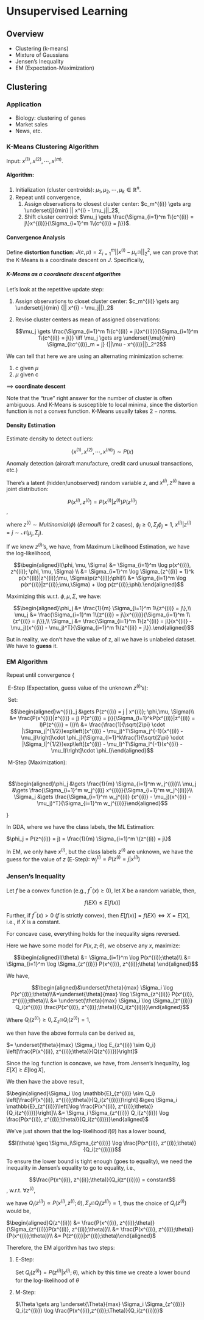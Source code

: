 # Unsupervised Learning

## Overview

- Clustering (k-means)
- Mixture of Gaussians
- Jensen’s Inequality
- EM (Expectation-Maximization)

## Clustering

### Application

- Biology: clustering of genes
- Market sales
- News, etc.

### K-Means Clustering Algorithm

Input: ${x^{(1)}, x^{(2)}, \cdots, x^{(m)}}$.

#### Algorithm:

1. Initialization (cluster centroids): $\mu_1, \mu_2, \cdots, \mu_k \in \mathbb{R}^n$.
2. Repeat until convergence,
   1. Assign observations to closest cluster center: $c_m^{(i)} \gets arg \underset{j}{min} || x^{i} - \mu_j||_2$,
   2. Shift cluster centroid: $\mu_j \gets \frac{\Sigma_{i=1}^m 1\{c^{(i)} = j\}x^{(i)}}{\Sigma_{i=1}^m 1\{c^{(i)} = j\}}$.

#### Convergence Analysis

Define **distortion function**: $J(c,\mu) = \Sigma_{i=1}^{m} || x^{(i)} - \mu_{c^{(i)}} ||^2_2$, we can prove that the K-Means is a coordinate descent on $J$. Specifically,

##### K-Means as a coordinate descent algorithm

Let’s look at the repetitive update step:

1. Assign observations to closet cluster center: $c_m^{(i)} \gets arg \underset{j}{min} {|| x^{i} - \mu_j||}_2$

2. Revise cluster centers as mean of assigned observations: 

   $$\mu_j \gets \frac{\Sigma_{i=1}^m 1\{c^{(i)} = j\}x^{(i)}}{\Sigma_{i=1}^m 1\{c^{(i)} = j\}} \iff \mu_j \gets arg \underset{\mu}{min} \Sigma_{i:c^{(i)}_m = j} {||\mu - x^{(i)}||}_2^2$$

We can tell that here we are using an alternating minimization scheme:

1. c given $\mu$
2. $\mu$ given c

$\implies$ **coordinate descent**

Note that the “true” right answer for the number of cluster is often ambiguous. And K-Means is susceptible to local minima, since the distortion function is not a convex function. K-Means usually takes $2-norm$s.

#### Density Estimation

Estimate density to detect outliers:

$$\{x^{(1)}, x^{(2)}, \cdots, x^{(m)}\} \sim P(x)$$

Anomaly detection (aircraft manufacture, credit card unusual transactions, etc.)

There’s a latent (hidden/unobserved) random variable $z$, and $x^{(i)}, z^{(i)}$ have a joint distribution:

$$P(x^{(i)}, z^{(i)}) = P(x^{(i)}|z^{(i)}) P(z^{(i)})$$,

where $z^{(i)} \sim Multinomial(\phi)$ ($Bernoulli$ for 2 cases), $\phi_j \geq 0, \Sigma_j \phi_j = 1$, $x^{(i)} | z^{(i)} = j \sim \mathcal{N}(\mu_j, \Sigma_j)$.

If we knew $z^{(i)}$’s, we have, from Maximum Likelihood Estimation, we have the log-likelihood,

$$\begin{aligned}l(\phi, \mu, \Sigma) &= \Sigma_{i=1}^m \log p(x^{(i)}, z^{(i)}; \phi, \mu, \Sigma) \\ &= \Sigma_{i=1}^m \log \Sigma_{z^{(i)} = 1}^k p(x^{(i)}|z^{(i)};\mu, \Sigma)p(z^{(i)};\phi)\\ &= \Sigma_{i=1}^m \log p(x^{(i)}|z^{(i)};\mu,\Sigma) + \log p(z^{(i)};\phi).\end{aligned}$$

Maximizing this w.r.t. $\phi, \mu, \Sigma$, we have:

$$\begin{aligned}\phi_j &= \frac{1}{m} \Sigma_{i=1}^m 1\{z^{(i)} = j\},\\ \mu_j &= \frac{\Sigma_{i=1}^m 1\{z^{(i)} = j\}x^{(i)}}{\Sigma_{i=1}^m 1\{z^{(i)} = j\}},\\ \Sigma_j &= \frac{\Sigma_{i=1}^m 1\{z^{(i)} = j\}(x^{(i)} - \mu_j)(x^{(i)} - \mu_j)^T}{\Sigma_{i=1}^m 1\{z^{(i)} = j\}}.\end{aligned}$$

But in reality, we don’t have the value of z, all we have is unlabeled dataset. We have to **guess** it.

### EM Algorithm

Repeat until convergence {

​	E-Step (Expectation, guess value of the unknown $z^{(i)}$’s):

​	Set:

 $$\begin{aligned}w^{(i)}_j &\gets P(z^{(i)} = j | x^{(i)}; \phi,\mu, \Sigma)\\ &= \frac{P(x^{(i)}|z^{(i)} = j) P(z^{(i)} = j)}{\Sigma_{l=1}^kP(x^{(i)}|z^{(i)} = l)P(z^{(i)} = l)}\\ &= \frac{\frac{1}{\sqrt{2\pi} \cdot |\Sigma_j|^{1/2}}exp\left[(x^{(i)} - \mu_j)^T\Sigma_j^{-1}(x^{(i)} - \mu_j)\right]\cdot \phi_j}{\Sigma_{l=1}^k\frac{1}{\sqrt{2\pi} \cdot |\Sigma_l|^{1/2}}exp\left[(x^{(i)} - \mu_l)^T\Sigma_l^{-1}(x^{(i)} - \mu_l)\right]\cdot \phi_l}\end{aligned}$$



​	M-Step (Maximization):

​	$$\begin{aligned}\phi_j &\gets \frac{1}{m} \Sigma_{i=1}^m w_j^{(i)}\\ \mu_j &\gets \frac{\Sigma_{i=1}^m w_j^{(i)} x^{(i)}}{\Sigma_{i=1}^m w_j^{(i)}}\\ \Sigma_j &\gets \frac{\Sigma_{i=1}^m w_j^{(i)} (x^{(i)} - \mu_j)(x^{(i)} - \mu_j)^T}{\Sigma_{i=1}^m w_j^{(i)}}\end{aligned}$$

}

In GDA, where we have the class labels, the ML Estimation:

$\phi_j = P(z^{(i)} = j) = \frac{1}{m} \Sigma_{i=1}^m \{z^{(i)} = j\}$

In EM, we only have $x^{(i)}$, but the class labels $z^{(i)}$ are unknown, we have the guess for the value of $z$ (E-Step): $w_j^{(i)} = P(z^{(i)} = j | x^{(i)})$

### Jensen’s Inequality

Let $f$ be a convex function (e.g., $f^{‘’}(x) \geq 0$), let $X$ be a random variable, then,

$$f(EX) \leq E[f(x)]$$

Further, if $f^{‘’}(x) > 0$ ($f$ is strictly convex), then $E[f(x)] = f(EX) \iff X = E[X]$, i.e., if $X$ is a constant.

For concave case, everything holds for the inequality signs reversed.

Here we have some model for $P(x,z;\theta)$, we observe any $x$, maximize:

$$\begin{aligned}l(\theta) &= \Sigma_{i=1}^m \log P(x^{(i)};\theta)\\ &= \Sigma_{i=1}^m \log \Sigma_{z^{(i)}} P(x^{(i)}, z^{(i)};\theta) \end{aligned}$$

We have,

$$\begin{aligned}&\underset{\theta}{max} \Sigma_i \log P(x^{(i)};\theta)\\&=\underset{\theta}{max} \log \Sigma_{z^{(i)}} P(x^{(i)}, z^{(i)};\theta)\\ &= \underset{\theta}{max} \Sigma_i \log \Sigma_{z^{(i)}} Q_i(z^{(i)}) \frac{P(x^{(i)}, z^{(i)};\theta)}{Q_i(z^{(i)})}\end{aligned}$$

Where $Q_i(z^{(i)}) \geq 0, \Sigma_{z^{(i)}} Q_i(z^{(i)}) = 1$,

we then have the above formula can be derived as,

$= \underset{\theta}{max} \Sigma_i \log E_{z^{(i)} \sim Q_i} \left[\frac{P(x^{(i)}, z^{(i)};\theta)}{Q(z^{(i)})}\right]$

Since the $\log$ function is concave, we have, from Jensen’s Inequality, $\log E[X] \geq E[\log X]$,

We then have the above result,

$\begin{aligned}\Sigma_i \log \mathbb{E}_{z^{(i)} \sim Q_i} \left[\frac{P(x^{(i)}, z^{(i)};\theta)}{Q_i(z^{(i)})}\right] &\geq \Sigma_i \mathbb{E}_{z^{(i)}}\left[\log \frac{P(x^{(i)}, z^{(i)};\theta)}{Q_i(z^{(i)})}\right]\\ &= \Sigma_i \Sigma_{z^{(i)}} Q_i(z^{(i)}) \log \frac{P(x^{(i)}, z^{(i)};\theta)}{Q_i(z^{(i)})}\end{aligned}$

We’ve just shown that the log-likelihood $l(\theta)$ has a lower bound,

$$l(\theta) \geq \Sigma_i\Sigma_{z^{(i)}} \log \frac{P(x^{(i)}, z^{(i)};\theta)}{Q_i(z^{(i)})}$$

To ensure the lower bound is tight enough (goes to equality), we need the inequality in Jensen’s equality to go to equality, i.e.,

$$\frac{P(x^{(i)}, z^{(i)};\theta)}{Q_i(z^{(i)})} = constant$$, w.r.t. $\forall z^{(i)}$,

we have $Q_i(z^{(i)}) \propto P(x^{(i)}, z^{(i)};\theta), \Sigma_{z^{(i)}} Q_i(z^{(i)}) = 1$, thus the choice of $Q_i(z^{(i)})$ would be,

$\begin{aligned}Q(z^{(i)}) &= \frac{P(x^{(i)}, z^{(i)};\theta)}{\Sigma_{z^{(i)}}P(x^{(i)}, z^{(i)};\theta)}\\ &= \frac{P(x^{(i)}, z^{(i)};\theta)}{P(x^{(i)};\theta)}\\ &= P(z^{(i)}|x^{(i)};\theta)\end{aligned}$

Therefore, the EM algorithm has two steps:

1. E-Step:

   Set $Q_i(z^{(i)}) = P(z^{(i)}|x^{(i)} ;\theta)$, which by this time we create a lower bound for the log-likelihood of $\theta$

2. M-Step:

   $\Theta \gets arg \underset{\Theta}{max} \Sigma_i \Sigma_{z^{(i)}} Q_i(z^{(i)}) \log \frac{P(x^{(i)},z^{(i)};\Theta)}{Q_i(z^{(i)})}$

   





